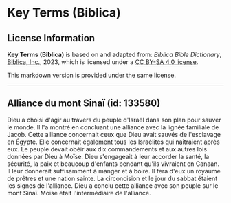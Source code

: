 # Key Terms (Biblica)

## License Information

**Key Terms (Biblica)** is based on and adapted from: _Biblica Bible Dictionary_, [Biblica, Inc.](https://www.biblica.com/), 2023, which is licensed under a [CC BY-SA 4.0 license](https://creativecommons.org/licenses/by-sa/4.0/legalcode.en).

This markdown version is provided under the same license.



--------------------------------

## Alliance du mont Sinaï (id: 133580)

Dieu a choisi d'agir au travers du peuple d'Israël dans son plan pour sauver le monde. Il l'a montré en concluant une alliance avec la lignée familiale de Jacob. Cette alliance concernait ceux que Dieu avait sauvés de l'esclavage en Égypte. Elle concernait également tous les Israélites qui naîtraient après eux. Le peuple devait obéir aux dix commandements et aux autres lois données par Dieu à Moïse. Dieu s'engageait à leur accorder la santé, la sécurité, la paix et beaucoup d'enfants pendant qu'ils vivraient en Canaan. Il leur donnerait suffisamment à manger et à boire. Il fera d'eux un royaume de prêtres et une nation sainte. La circoncision et le jour du sabbat étaient les signes de l'alliance. Dieu a conclu cette alliance avec son peuple sur le mont Sinaï. Moïse était l'intermédiaire de l'alliance.


